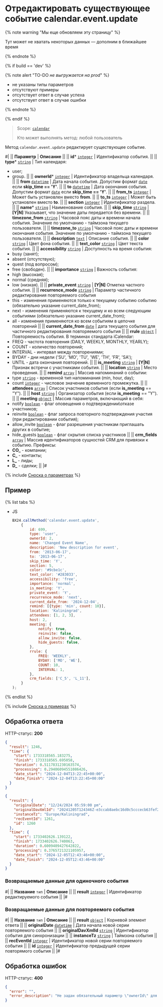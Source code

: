 # Отредактировать существующее событие calendar.event.update

{% note warning "Мы еще обновляем эту страницу" %}

Тут может не хватать некоторых данных — дополним в ближайшее время

{% endnote %}

{% if build == 'dev' %}

{% note alert "TO-DO _не выгружается на prod_" %}

- не указаны типы параметров
- отсутствуют примеры
- отсутствует ответ в случае успеха
- отсутствует ответ в случае ошибки

{% endnote %}

{% endif %}

> Scope: [`calendar`](../scopes/permissions.md)
>
> Кто может выполнять метод: любой пользователь

Метод `calendar.event.update` редактирует существующее событие.

#|
|| **Параметр** | **Описание** ||
|| **id***
[`integer`](../data-types.md) | Идентификатор события. ||
|| **type***
[`string`](../data-types.md) | Тип календаря:
- user;
- group. ||
|| **ownerId***
[`integer`](../data-types.md) | Идентификатор владельца календаря. ||
|| **from**
[`datetime`](../data-types.md) | Дата начала события. Допустим формат [`date`](../data-types.md) если **skip_time == 'Y'**. ||
|| **to**
[`datetime`](../data-types.md) | Дата окончания события. Допустим формат [`date`](../data-types.md) если **skip_time == 'Y'**. ||
|| **from_ts**
[`integer`](../data-types.md) | Может быть установлен вместо **from**. ||
|| **to_ts**
[`integer`](../data-types.md) | Может быть установлен вместо **to**. ||
|| **section**
[`integer`](../data-types.md) | Идентификатор раздела. ||
|| **name***
[`string`](../data-types.md) | Наименование события. ||
|| **skip_time**
[`string`](../data-types.md) | **[Y\|N]** Указывает, что значение даты передается без времени. ||
|| **timezone_from**
[`string`](../data-types.md) | Часовой пояс даты и времени начала события. Значение по умолчанию - таймзона текущего пользователя. ||
|| **timezone_to**
[`string`](../data-types.md) | Часовой пояс даты и времени окончания события. Значение по умолчанию - таймзона текущего пользователя. ||
|| **description**
[`text`](../data-types.md) | Описание события. ||
|| **color**
[`string`](../data-types.md) | Цвет фона события. ||
|| **text_color**
[`string`](../data-types.md) | Цвет текста события. ||
|| **accessibility**
[`string`](../data-types.md) | Доступность на время события: 
- busy (занят); 
- absent (отсутствую); 
- quest (под вопросом); 
- free (свободен). ||
|| **importance**
[`string`](../data-types.md) | Важность события: 
- high (высокая); 
- normal (средняя); 
- low (низкая). ||
|| **private_event**
[`string`](../data-types.md) | **[Y\|N]** Отметка частного события. ||
|| **recurrence_mode**
[`string`](../data-types.md) | Параметр частичного редактирования повторяемого события
- this - изменения применяются только к текущему событию событию (обязательно указание current_date_from); 
- next - изменения применяются к текущему и ко всем следующим событиями (обязательно указание current_date_from); 
- all - изменения применяются ко всем событиям в цепочке повторений ||
|| **current_date_from**
[`date`](../data-types.md) | дата текущего события для частичного редактирования повторяемого события ||
|| **rrule**
[`object`](../data-types.md) | Повторяемость события. В терминах стандарта iCalendar:
- FREQ - частота повторения (DAILY, WEEKLY, MONTHLY, YEARLY);
- COUNT - количество повторений;
- INTERVAL - интервал между повторениями;
- BYDAY - дни недели ('SU', 'MO', 'TU', 'WE', 'TH', 'FR', 'SA');
- UNTIL - дата окончания повторений. ||
|| **is_meeting**
[`string`](../data-types.md) | **[Y\|N]** Признак встречи с участниками события. ||
|| **location**
[`string`](../data-types.md) | Место проведения. ||
|| **remind**
[`array`](../data-types.md) | Массив напоминаний о событии:
- type [`string`](../data-types.md) - временной тип напоминания (min, hour, day); 
- count [`integer`](../data-types.md) - числовое значение временного промежутка. ||
|| **attendees**
[`array`](../data-types.md) | Список участников события (если **is_meeting** == "Y"). ||
|| **host**
[`string`](../data-types.md) | Организатор события (если **is_meeting** == "Y"). ||
|| **meeting**
[`object`](../data-types.md) | Массив параметров, включающий в себя: 
- notify [`boolean`](../data-types.md) - флаг оповещения о подтверждении\отказе участников;
- reinvite [`boolean`](../data-types.md) - флаг запроса повторного подтверждения участия (при редактировании события);
- allow_invite [`boolean`](../data-types.md) - флаг разрешения участникам приглашать других в событие;
- hide_guests [`boolean`](../data-types.md) - флаг скрытия списка участников ||
|| **crm_fields**
[`array`](../data-types.md) | Массив идентификаторов сущностей CRM для привязки к событию. Префиксы:
- **CO_** - компании;
- **C_** - контакты;
- **L_** - лиды;
- **D_** - сделки; ||
|#

{% include [Сноска о параметрах](../../_includes/required.md) %}

## Пример

{% list tabs %}

- JS

    ```js
    BX24.callMethod('calendar.event.update',
        {
            id: 699,
            type: 'user',
            ownerId: 2,
            name: 'Changed Event Name',
            description: 'New description for event',
            from: '2013-06-17',
            to: '2013-06-17',
            skip_time: 'Y',
            section: 5,
            color: '#9cbe1c',
            text_color: '#283033',
            accessibility: 'free',
            importance: 'normal',
            is_meeting: 'Y',
            private_event: 'Y',
            recurrence_mode: 'next',
            current_date_from: '2024-12-04',
            remind: [{type: 'min', count: 10}],
            location: 'Kaliningrad',
            attendees: [1, 2, 3],
            host: 2,
            meeting: {
                notify: true,
                reinvite: false,
                allow_invite: false,
                hide_guests: false,
            },
            rrule: {
                FREQ: 'WEEKLY',
                BYDAY: ['MO', 'WE'],
                COUNT: 10,
                INTERVAL: 1,
            },
            crm_fields: ['C_5', 'L_11'],
        }
    );
    ```
{% endlist %}

{% include [Сноска о примерах](../../_includes/examples.md) %}

## Обработка ответа

HTTP-статус: **200**

```json
{
  "result": 1246,
  "time": {
    "start": 1733318565.183275,
    "finish": 1733318565.695058,
    "duration": 0.5117831230163574,
    "processing": 0.29406094551086426,
    "date_start": "2024-12-04T13:22:45+00:00",
    "date_finish": "2024-12-04T13:22:45+00:00"
  }
}
```

```json
{
  "result": {
    "originalDate": "12/24/2024 05:59:00 pm",
    "originalDavXmlId": "20241205T124346Z-e3ccab8aebc16d0c5cccecb63fef2bc3@b24evo.lan",
    "instanceTz": "Europe/Kaliningrad",
    "recEventId": 1261,
    "id": 1260
  },
  "time": {
    "start": 1733402626.139122,
    "finish": 1733402626.740063,
    "duration": 0.6009409427642822,
    "processing": 0.3765721321105957,
    "date_start": "2024-12-05T12:43:46+00:00",
    "date_finish": "2024-12-05T12:43:46+00:00"
  }
}
```

### Возвращаемые данные для одиночного события
#|
|| **Название**
`тип` | **Описание** ||
|| **result**
[`integer`](../data-types.md) | Идентификатор редактируемого события ||
|#

### Возвращаемые данные для повторяемого события
#|
|| **Название**
`тип` | **Описание** ||
|| **result**
[`object`](../data-types.md) | Корневой элемент ответа ||
|| **originalDate**
[`datetime`](../data-types.md) | Дата начала новой серии повторяемого события ||
|| **originalDavXmlId**
[`string`](../data-types.md) | Идентификатор события для синхронизации ||
|| **instanceTz**
[`string`](../data-types.md) | Таймзона события ||
|| **recEventId**
[`integer`](../data-types.md) | Идентификатор новой серии повторяемого события ||
|| **id**
[`integer`](../data-types.md) | Идентификатор предыдущей серии повторямого события ||
|#

## Обработка ошибок

HTTP-статус: **400**

```json
{
  "error": "",
  "error_description": "Не задан обязательный параметр \"ownerId\" для метода \"calendar.event.update\""
}
```